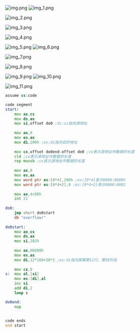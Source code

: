 ![img.png](img.png)
![img_1.png](img_1.png)

![img_2.png](img_2.png)

![img_3.png](img_3.png)

![img_4.png](img_4.png)

![img_5.png](img_5.png)
![img_6.png](img_6.png)

![img_7.png](img_7.png)

![img_8.png](img_8.png)

![img_9.png](img_9.png)
![img_10.png](img_10.png)


![img_11.png](img_11.png)


```asm
assume cs:code

code segment
start:
    mov ax,cs
    mov ds,ax
    mov si,offset do0 ;ds:si指向源地址
    
    mov ax,0
    mov es,ax
    mov di,200h ;es:di指向目的地址
    
    mov cx,offset do0end-offset do0 ;cx表示源地址中数据的长度
    cld ;cx表示源地址中数据的长度
    rep movsb ;cx表示源地址中数据的长度
    
    mov ax,0
    mov es,ax
    mov word ptr es:[0*4],200h ;es:[0*4]表示0000:0000h
    mov word ptr es:[0*4+2],0 ;es:[0*4+2]表示0000:0002
    
    mov ax,4c00h
    int 21
    
do0:
    jmp short do0start
    db "overflow!"
    
do0start:
    mov ax,cs
    mov ds,ax
    mov si,202h
    
    mov ax,0b800h
    mov es,ax
    mov di,12*160+30*2 ;es:di指向屏幕第12行，第30列处
    
    mov cx,9
s:  mov al,[si]
    mov es:[di],al
    inc si
    add di,2
    loop s

do0end:
    nop
    
    
code ends
end start
```



